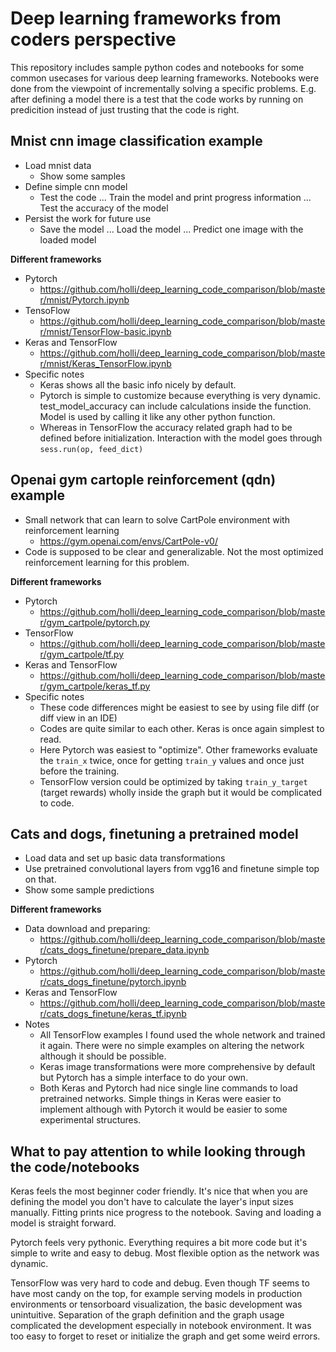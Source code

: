 # Deep learning frameworks from coders perspective

This repository includes sample python codes and notebooks for some common usecases for various deep learning frameworks. Notebooks were done from the viewpoint of incrementally solving a specific problems. E.g. after defining a model there is a test that the code works by running on predicition instead of just trusting that the code is right.


## Mnist cnn image classification example

- Load mnist data
  - Show some samples
- Define simple cnn model
  - Test the code ... Train the model and print progress information ... Test the accuracy of the model
- Persist the work for future use
  - Save the model ... Load the model ... Predict one image with the loaded model

**Different frameworks**

- Pytorch
  - https://github.com/holli/deep_learning_code_comparison/blob/master/mnist/Pytorch.ipynb
- TensoFlow
  - https://github.com/holli/deep_learning_code_comparison/blob/master/mnist/TensorFlow-basic.ipynb
- Keras and TensorFlow
  - https://github.com/holli/deep_learning_code_comparison/blob/master/mnist/Keras_TensorFlow.ipynb
- Specific notes
  - Keras shows all the basic info nicely by default.
  - Pytorch is simple to customize because everything is very dynamic. test_model_accuracy can include calculations inside the function. Model is used by calling it like any other python function.
  - Whereas in TensorFlow the accuracy related graph had to be defined before initialization. Interaction with the model goes through `sess.run(op, feed_dict)`


## Openai gym cartople reinforcement (qdn) example

- Small network that can learn to solve CartPole environment with reinforcement learning
  - https://gym.openai.com/envs/CartPole-v0/
- Code is supposed to be clear and generalizable. Not the most optimized reinforcement learning for this problem.

**Different frameworks**

- Pytorch
  - https://github.com/holli/deep_learning_code_comparison/blob/master/gym_cartpole/pytorch.py
- TensorFlow
  - https://github.com/holli/deep_learning_code_comparison/blob/master/gym_cartpole/tf.py
- Keras and TensorFlow
  - https://github.com/holli/deep_learning_code_comparison/blob/master/gym_cartpole/keras_tf.py
- Specific notes
  - These code differences might be easiest to see by using file diff (or diff view in an IDE)
  - Codes are quite similar to each other. Keras is once again simplest to read.
  - Here Pytorch was easiest to "optimize". Other frameworks evaluate the `train_x` twice, once for getting `train_y` values and once just before the training.
  - TensorFlow version could be optimized by taking `train_y_target` (target rewards) wholly inside the graph but it would be complicated to code.  


## Cats and dogs, finetuning a pretrained model
 
- Load data and set up basic data transformations
- Use pretrained convolutional layers from vgg16 and finetune simple top on that.
- Show some sample predictions


**Different frameworks**

- Data download and preparing:
  - https://github.com/holli/deep_learning_code_comparison/blob/master/cats_dogs_finetune/prepare_data.ipynb
- Pytorch
  - https://github.com/holli/deep_learning_code_comparison/blob/master/cats_dogs_finetune/pytorch.ipynb
- Keras and TensorFlow
  - https://github.com/holli/deep_learning_code_comparison/blob/master/cats_dogs_finetune/keras_tf.ipynb
- Notes
  - All TensorFlow examples I found used the whole network and trained it again. There were no simple examples on altering the network although it should be possible.
  - Keras image transformations were more comprehensive by default but Pytorch has a simple interface to do your own.
  - Both Keras and Pytorch had nice single line commands to load pretrained networks. Simple things in Keras were easier to implement although with Pytorch it would be easier to some experimental structures.


## What to pay attention to while looking through the code/notebooks

Keras feels the most beginner coder friendly. It's nice that when you are defining the model you don't have to calculate the layer's input sizes manually. Fitting prints nice progress to the notebook. Saving and loading a model is straight forward.

Pytorch feels very pythonic. Everything requires a bit more code but it's simple to write and easy to debug. Most flexible option as the network was dynamic.

TensorFlow was very hard to code and debug. Even though TF seems to have most candy on the top, for example serving models in production environments or tensorboard visualization, the basic development was unintuitive. Separation of the graph definition and the graph usage complicated the development especially in notebook environment. It was too easy to forget to reset or initialize the graph and get some weird errors. 



